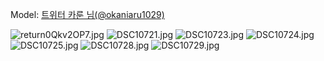 ﻿---
dddd: 2023.12.17 서코
nickname: 카룬
sns_type: x
sns_id: okaniaru1029
---

Model: <a href="https://x.com/okaniaru1029" target="_blank">트위터 카룬 님(@okaniaru1029)</a>

![return0Qkv2OP7.jpg](/assets/img/2023/12-17/return0Qkv2OP7.jpg)
![DSC10721.jpg](/assets/img/2023/12-17/DSC10721.jpg)
![DSC10723.jpg](/assets/img/2023/12-17/DSC10723.jpg)
![DSC10724.jpg](/assets/img/2023/12-17/DSC10724.jpg)
![DSC10725.jpg](/assets/img/2023/12-17/DSC10725.jpg)
![DSC10728.jpg](/assets/img/2023/12-17/DSC10728.jpg)
![DSC10729.jpg](/assets/img/2023/12-17/DSC10729.jpg)